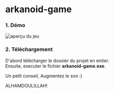 # arkanoid-game
### 1. Démo      
![aperçu du jeu](https://drive.google.com/uc?id=1RSlUk8Ed84a6yljGbJEem9JnpQfnkJ-3) 
    
### 2. Téléchargement
D'abord télécharger le dossier du projet en entier.  
Ensuite, executer le fichier **arkanoid-game.exe**.  

Un petit conseil, Augmentez le son :)

ALHAMDOULILLAH!
